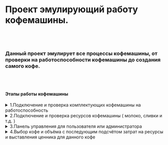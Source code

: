 <br><h1>Проект эмулирующий работу кофемашины.</h1></br>
<h3><br>Данный проект эмулирует все процессы кофемашины, от проверки на работоспособности кофемашины до создания самого кофе.</h3></br>
<h4><br>Этапы работы кофемашины</br></h4>
<details>
  <summary>
   1.Подключение и проверка комплектующих кофемашины на работоспособность
  </summary>
  При запуске кофемашины каждая комплектующая кофемашины проверяется на готовность к работе и по условию работоспособности всех комплектующихся кофемашина переходит к следующему этапу ( Каждая комплектующая имеют свою напряженность и частоту )
<br><img src="https://github.com/jorneytoplay/EmulationCoffeeMachine/blob/master/pic/%D0%A1%D0%BD%D0%B8%D0%BC%D0%BE%D0%BA%20%D1%8D%D0%BA%D1%80%D0%B0%D0%BD%D0%B0%202021-10-13%20075831.png" width="250" /></br>
  </details>
  
  <details>
  <summary>
   2.Подключение и проверка ресурсов кофемашины ( молоко, сливки и т.д. )
  </summary>
  Кофемашина оснащена определенным количеством ресурсов и данный этап подсчитывает и выводит их пользователю
<br><img src="https://github.com/jorneytoplay/EmulationCoffeeMachine/blob/master/pic/%D0%A1%D0%BD%D0%B8%D0%BC%D0%BE%D0%BA%20%D1%8D%D0%BA%D1%80%D0%B0%D0%BD%D0%B0%202021-10-13%20080004.png" width="250" /></br>
  </details>
  
  <details>
  <summary>
   3.Панель управления для пользователя или администратора
  </summary>
  Здесь пользователь выбирает обычный режим или режим администратора
<br><img src="https://github.com/jorneytoplay/EmulationCoffeeMachine/blob/master/pic/%D0%A1%D0%BD%D0%B8%D0%BC%D0%BE%D0%BA%20%D1%8D%D0%BA%D1%80%D0%B0%D0%BD%D0%B0%202021-10-13%20080019.png" width="250" /></br>
  </details>
  
  <details>
  <summary>
   4.Выбор кофе и объёма с последующим подсчётом затрат на ресурсы и выставления ценника для данного кофе
  </summary>
  На данном этапе пользователь может выбрать любое кофе и выбрать его объем, далее кофемашина подсчитает необходиммые для этого ресурсы и выставит цену. После данных действий  кофемашина сделает кофе и осведомит об этом пользователя
 <br> *Все процессы имеют задержку для более точной эмуляции работы кофемашины*</br>
<br><img src="https://github.com/jorneytoplay/EmulationCoffeeMachine/blob/master/pic/3.png" width="250" /></br>
<br><img src="https://github.com/jorneytoplay/EmulationCoffeeMachine/blob/master/pic/4.png" width="250" /></br>
  </details>


